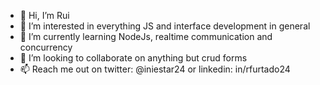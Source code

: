 - 👋 Hi, I’m Rui
- 👀 I’m interested in everything JS and interface development in general
- 🌱 I’m currently learning NodeJs, realtime communication and concurrency
- 💞️ I’m looking to collaborate on anything but crud forms
- 📫 Reach me out on twitter: @iniestar24 or linkedin: in/rfurtado24

<!---
ruinyourday/ruinyourday is a ✨ special ✨ repository because its `README.md` (this file) appears on your GitHub profile.
You can click the Preview link to take a look at your changes.
--->

